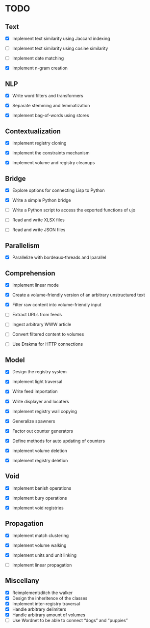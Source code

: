 TODO
====


Text
----

- [x] Implement text similarity using Jaccard indexing
- [ ] Implement text similarity using cosine similarity
- [ ] Implement date matching
- [x] Implement n-gram creation


NLP
---

- [x] Write word filters and transformers
- [x] Separate stemming and lemmatization
- [x] Implement bag-of-words using stores


Contextualization
-----------------

- [x] Implement registry cloning
- [x] Implement the constraints mechanism
- [x] Implement volume and registry cleanups


Bridge
------

- [x] Explore options for connecting Lisp to Python
- [x] Write a simple Python bridge
- [ ] Write a Python script to access the exported functions of ujo
- [ ] Read and write XLSX files
- [ ] Read and write JSON files


Parallelism
-----------

- [x] Parallelize with bordeaux-threads and lparallel


Comprehension
-------------

- [x] Implement linear mode
- [x] Create a volume-friendly version of an arbitrary unstructured text
- [x] Filter raw content into volume-friendly input
- [ ] Extract URLs from feeds
- [ ] Ingest arbitrary WWW article
- [ ] Convert filtered content to volumes
- [ ] Use Drakma for HTTP connections


Model
-----

- [x] Design the registry system
- [x] Implement light traversal
- [x] Write feed importation
- [x] Write displayer and locaters
- [x] Implement registry wall copying
- [x] Generalize spawners
- [x] Factor out counter generators
- [x] Define methods for auto updating of counters
- [x] Implement volume deletion
- [x] Implement registry deletion


Void
----

- [x] Implement banish operations
- [x] Implement bury operations
- [x] Implement void registries


Propagation
-----------

- [x] Implement match clustering
- [x] Implement volume walking
- [x] Implement units and unit linking
- [ ] Implement linear propagation


Miscellany
----------

- [x] Reimplement/ditch the walker
- [x] Design the inheritence of the classes
- [x] Implement inter-registry traversal
- [x] Handle arbitrary delimiters
- [x] Handle arbitrary amount of volumes
- [ ] Use Wordnet to be able to connect “dogs” and “puppies”

